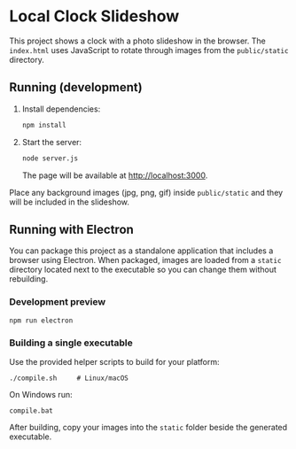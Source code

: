 # Local Clock Slideshow

This project shows a clock with a photo slideshow in the browser. The `index.html` uses JavaScript to rotate through images from the `public/static` directory.

## Running (development)

1. Install dependencies:
   ```sh
   npm install
   ```
2. Start the server:
   ```sh
   node server.js
   ```
   The page will be available at <http://localhost:3000>.

Place any background images (jpg, png, gif) inside `public/static` and they will be included in the slideshow.

## Running with Electron

You can package this project as a standalone application that includes a
browser using Electron. When packaged, images are loaded from a `static`
directory located next to the executable so you can change them without
rebuilding.

### Development preview

```
npm run electron
```

### Building a single executable

Use the provided helper scripts to build for your platform:

```
./compile.sh     # Linux/macOS
```

On Windows run:

```
compile.bat
```

After building, copy your images into the `static` folder beside the generated
executable.
